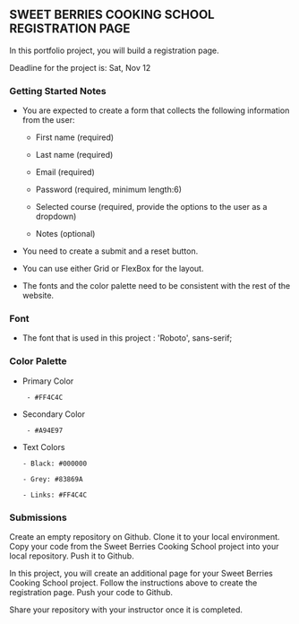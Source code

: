 ## **SWEET BERRIES COOKING SCHOOL REGISTRATION PAGE**

In this portfolio project, you will build a registration page.

Deadline for the project is: Sat, Nov 12

### Getting Started Notes

- You are expected to create a form that collects the following information from the user:

    - First name (required)

    - Last name (required)

    - Email (required)

    - Password (required, minimum length:6)

    - Selected course (required, provide the options to the user as a dropdown)

    - Notes (optional)

- You need to create a submit and a reset button.
- You can use either Grid or FlexBox for the layout.
- The fonts and the color palette need to be consistent with the rest of the website.

### Font

- The font that is used in this project : 'Roboto', sans-serif;

### Color Palette

- Primary Color

       - #FF4C4C

- Secondary Color

       - #A94E97

- Text Colors

      - Black: #000000

      - Grey: #83869A

      - Links: #FF4C4C

### Submissions

Create an empty repository on Github. Clone it to your local environment.
Copy your code from the Sweet Berries Cooking School project into your local repository. Push it to Github. 

In this project, you will create an additional page for your Sweet Berries Cooking School project. Follow the instructions above to create the registration page. Push your code to Github.

Share your repository with your instructor once it is completed.